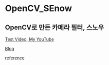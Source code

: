 # OpenCV_SEnow

<h2>OpenCV로 만든 카메라 필터, 스노우</h2>

<A href="https://youtu.be/sYYX3Na88JE"> Test Video, My YouTube </A>
<br>

<A href="https://blog.naver.com/tmvmffpsej/222795649596"> Blog </A>
<br>

<A href="https://youtu.be/XK3eU9egll8"> reference </A>
<br>
